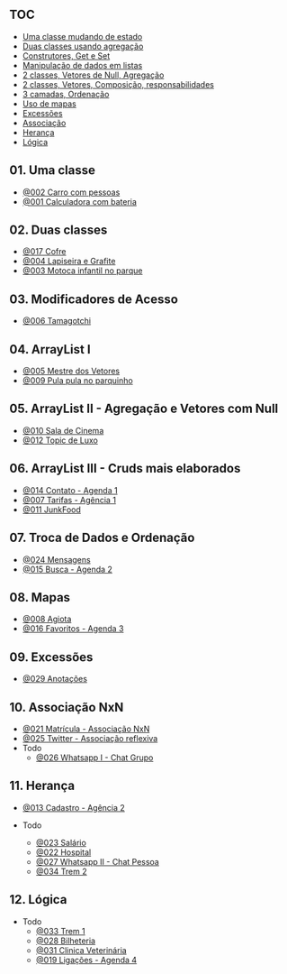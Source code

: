 ## TOC []()

<!--TOC_BEGIN-->
- [Uma classe mudando de estado](#uma-classe-mudando-de-estado)
- [Duas classes usando agregação](#duas-classes-usando-agregação)
- [Construtores, Get e Set](#construtores-get-e-set)
- [Manipulação de dados em listas](#manipulação-de-dados-em-listas)
- [2 classes, Vetores de Null, Agregação](#2-classes-vetores-de-null-agregação)
- [2 classes, Vetores, Composição, responsabilidades](#2-classes-vetores-composição-responsabilidades)
- [3 camadas, Ordenação](#3-camadas-ordenação)
- [Uso de mapas](#uso-de-mapas)
- [Excessões](#excessões)
- [Associação](#associação)
- [Herança](#herança)
- [Lógica](#lógica)

<!--TOC_END-->

## 01. Uma classe

- [@002 Carro com pessoas](base/002/Readme.md) 
- [@001 Calculadora com bateria](base/001/Readme.md) 

## 02. Duas classes
- [@017 Cofre](base/017/Readme.md) 
- [@004 Lapiseira e Grafite](base/004/Readme.md) 
- [@003 Motoca infantil no parque](base/003/Readme.md) 

## 03. Modificadores de Acesso

- [@006 Tamagotchi](base/006/Readme.md) 

## 04. ArrayList I
- [@005 Mestre dos Vetores](base/005/Readme.md) 
- [@009 Pula pula no parquinho](base/009/Readme.md) 

## 05. ArrayList II - Agregação e Vetores com Null
- [@010 Sala de Cinema](base/010/Readme.md) 
- [@012 Topic de Luxo](base/012/Readme.md) 

## 06. ArrayList III - Cruds mais elaborados
- [@014 Contato - Agenda 1](base/014/Readme.md) 
- [@007 Tarifas - Agência 1](base/007/Readme.md) 
- [@011 JunkFood](base/011/Readme.md) 


## 07. Troca de Dados e Ordenação
- [@024 Mensagens](base/024/Readme.md)
- [@015 Busca - Agenda 2](base/015/Readme.md) 

## 08. Mapas
- [@008 Agiota](base/008/Readme.md) 
- [@016 Favoritos - Agenda 3](base/016/Readme.md) 

## 09. Excessões
- [@029 Anotações](base/029/Readme.md) 

## 10. Associação NxN
- [@021 Matrícula - Associação NxN](base/021/Readme.md) 
- [@025 Twitter - Associação reflexiva](base/025/Readme.md) 
- Todo
    - [@026 Whatsapp I - Chat Grupo](base/026/Readme.md) 

## 11. Herança
- [@013 Cadastro - Agência 2](base/013/Readme.md) 

- Todo
    - [@023 Salário](base/023/Readme.md) 
    - [@022 Hospital](base/022/Readme.md) 
    - [@027 Whatsapp II - Chat Pessoa](base/027/Readme.md) 
    - [@034 Trem 2](base/034/Readme.md) 

## 12. Lógica
- Todo
    - [@033 Trem 1](base/033/Readme.md) 
    - [@028 Bilheteria](base/028/Readme.md) 
    - [@031 Clinica Veterinária](base/031/Readme.md) 
    - [@019 Ligações - Agenda 4](base/019/Readme.md) 